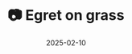 ---
title: '📷 Egret on grass'
date: '2025-02-10'
image: 'https://cdn.diblasio.social/static/photos/2025/20250210_121209.jpg'
alt_text: "A white bird standing in a grassy field in Huizen, Netherlands."
tags:
  - "#Photography"
  - "#Netherlands"
  - "#Huizen"
  - "#Egret"
  - "#BirdWatching"
  - "#NaturePhotography"
  - "#Wildlife"
  - "#FujifilmXT4"
  - "#TelephotoLens"
description: ''
created_date: '2025-02-10'
location: "Randweg, Stad en Lande, Huizerhoogt, Huizen, Noord-Holland, Nederland, 1276 GE, Nederland"
exif_data: "FUJIFILM X-T4 XF100-400mmF4.5-5.6 R LM OIS WR (1/150 | f/11 | ISO 800)"
draft: false
---
